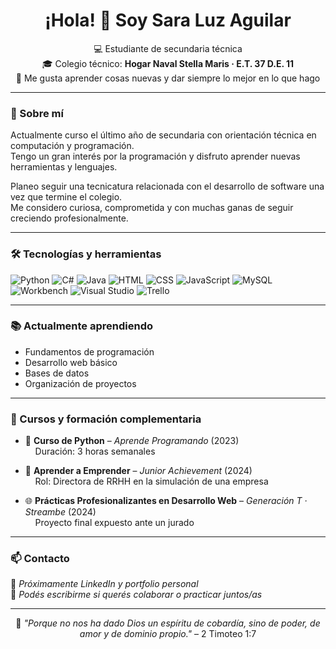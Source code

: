 <h1 align="center">¡Hola! 👋 Soy Sara Luz Aguilar</h1>

<p align="center">
💻 Estudiante de secundaria técnica <br>
🎓 Colegio técnico: <strong>Hogar Naval Stella Maris · E.T. 37 D.E. 11</strong> <br>
🌸 Me gusta aprender cosas nuevas y dar siempre lo mejor en lo que hago
</p>

---

### 🌟 Sobre mí

Actualmente curso el último año de secundaria con orientación técnica en computación y programación.  
Tengo un gran interés por la programación y disfruto aprender nuevas herramientas y lenguajes.

Planeo seguir una tecnicatura relacionada con el desarrollo de software una vez que termine el colegio.  
Me considero curiosa, comprometida y con muchas ganas de seguir creciendo profesionalmente.

---

### 🛠️ Tecnologías y herramientas

![Python](https://img.shields.io/badge/-Python-3776AB?style=flat&logo=python&logoColor=white)
![C#](https://img.shields.io/badge/-C%23-68217A?style=flat&logo=csharp&logoColor=white)
![Java](https://img.shields.io/badge/-Java-007396?style=flat&logo=java&logoColor=white)
![HTML](https://img.shields.io/badge/-HTML5-E34F26?style=flat&logo=html5&logoColor=white)
![CSS](https://img.shields.io/badge/-CSS3-1572B6?style=flat&logo=css3&logoColor=white)
![JavaScript](https://img.shields.io/badge/-JavaScript-F7DF1E?style=flat&logo=javascript&logoColor=black)
![MySQL](https://img.shields.io/badge/-MySQL-4479A1?style=flat&logo=mysql&logoColor=white)
![Workbench](https://img.shields.io/badge/-Workbench-4479A1?style=flat&logo=mysql&logoColor=white)
![Visual Studio](https://img.shields.io/badge/-Visual%20Studio-5C2D91?style=flat&logo=visual-studio&logoColor=white)
![Trello](https://img.shields.io/badge/-Trello-0052CC?style=flat&logo=trello&logoColor=white)

---

### 📚 Actualmente aprendiendo

- Fundamentos de programación  
- Desarrollo web básico  
- Bases de datos  
- Organización de proyectos  

---

### 📜 Cursos y formación complementaria

- 🐍 **Curso de Python** – *Aprende Programando* (2023)  
  &nbsp;&nbsp;&nbsp;&nbsp;Duración: 3 horas semanales

- 💼 **Aprender a Emprender** – *Junior Achievement* (2024)  
  &nbsp;&nbsp;&nbsp;&nbsp;Rol: Directora de RRHH en la simulación de una empresa

- 🌐 **Prácticas Profesionalizantes en Desarrollo Web** – *Generación T · Streambe* (2024)  
  &nbsp;&nbsp;&nbsp;&nbsp;Proyecto final expuesto ante un jurado

---

### 📫 Contacto

💌 *Próximamente LinkedIn y portfolio personal*  
💭 *Podés escribirme si querés colaborar o practicar juntos/as*  

---

<p align="center">
🌷 <em>"Porque no nos ha dado Dios un espíritu de cobardía, sino de poder, de amor y de dominio propio."</em> – 2 Timoteo 1:7
</p>
